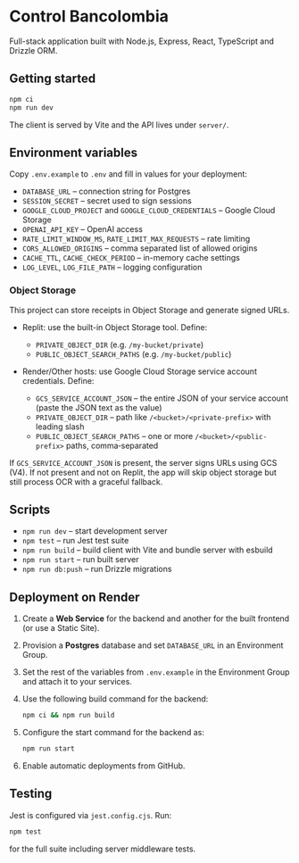 # Control Bancolombia

Full-stack application built with Node.js, Express, React, TypeScript and Drizzle ORM.

## Getting started

```bash
npm ci
npm run dev
```

The client is served by Vite and the API lives under `server/`.

## Environment variables

Copy `.env.example` to `.env` and fill in values for your deployment:

- `DATABASE_URL` – connection string for Postgres
- `SESSION_SECRET` – secret used to sign sessions
- `GOOGLE_CLOUD_PROJECT` and `GOOGLE_CLOUD_CREDENTIALS` – Google Cloud Storage
- `OPENAI_API_KEY` – OpenAI access
- `RATE_LIMIT_WINDOW_MS`, `RATE_LIMIT_MAX_REQUESTS` – rate limiting
- `CORS_ALLOWED_ORIGINS` – comma separated list of allowed origins
- `CACHE_TTL`, `CACHE_CHECK_PERIOD` – in-memory cache settings
- `LOG_LEVEL`, `LOG_FILE_PATH` – logging configuration

### Object Storage

This project can store receipts in Object Storage and generate signed URLs.

- Replit: use the built-in Object Storage tool. Define:
  - `PRIVATE_OBJECT_DIR` (e.g. `/my-bucket/private`)
  - `PUBLIC_OBJECT_SEARCH_PATHS` (e.g. `/my-bucket/public`)

- Render/Other hosts: use Google Cloud Storage service account credentials. Define:
  - `GCS_SERVICE_ACCOUNT_JSON` – the entire JSON of your service account (paste the JSON text as the value)
  - `PRIVATE_OBJECT_DIR` – path like `/<bucket>/<private-prefix>` with leading slash
  - `PUBLIC_OBJECT_SEARCH_PATHS` – one or more `/<bucket>/<public-prefix>` paths, comma‑separated

If `GCS_SERVICE_ACCOUNT_JSON` is present, the server signs URLs using GCS (V4). If not present and not on Replit, the app will skip object storage but still process OCR with a graceful fallback.

## Scripts

- `npm run dev` – start development server
- `npm test` – run Jest test suite
- `npm run build` – build client with Vite and bundle server with esbuild
- `npm run start` – run built server
- `npm run db:push` – run Drizzle migrations

## Deployment on Render

1. Create a **Web Service** for the backend and another for the built frontend (or use a Static Site).
2. Provision a **Postgres** database and set `DATABASE_URL` in an Environment Group.
3. Set the rest of the variables from `.env.example` in the Environment Group and attach it to your services.
4. Use the following build command for the backend:

   ```bash
   npm ci && npm run build
   ```

5. Configure the start command for the backend as:

   ```bash
   npm run start
   ```

6. Enable automatic deployments from GitHub.

## Testing

Jest is configured via `jest.config.cjs`. Run:

```bash
npm test
```

for the full suite including server middleware tests.
